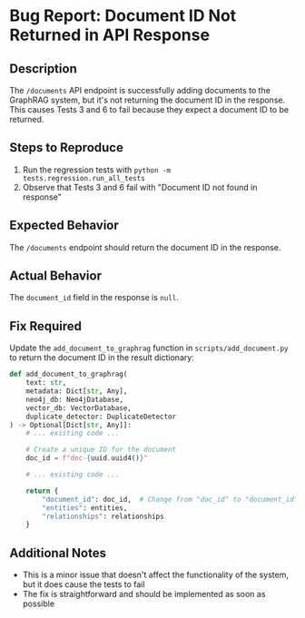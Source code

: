 # Bug Report: Document ID Not Returned in API Response

## Description
The `/documents` API endpoint is successfully adding documents to the GraphRAG system, but it's not returning the document ID in the response. This causes Tests 3 and 6 to fail because they expect a document ID to be returned.

## Steps to Reproduce
1. Run the regression tests with `python -m tests.regression.run_all_tests`
2. Observe that Tests 3 and 6 fail with "Document ID not found in response"

## Expected Behavior
The `/documents` endpoint should return the document ID in the response.

## Actual Behavior
The `document_id` field in the response is `null`.

## Fix Required
Update the `add_document_to_graphrag` function in `scripts/add_document.py` to return the document ID in the result dictionary:

```python
def add_document_to_graphrag(
    text: str,
    metadata: Dict[str, Any],
    neo4j_db: Neo4jDatabase,
    vector_db: VectorDatabase,
    duplicate_detector: DuplicateDetector
) -> Optional[Dict[str, Any]]:
    # ... existing code ...

    # Create a unique ID for the document
    doc_id = f"doc-{uuid.uuid4()}"

    # ... existing code ...

    return {
        "document_id": doc_id,  # Change from "doc_id" to "document_id"
        "entities": entities,
        "relationships": relationships
    }
```

## Additional Notes
- This is a minor issue that doesn't affect the functionality of the system, but it does cause the tests to fail
- The fix is straightforward and should be implemented as soon as possible